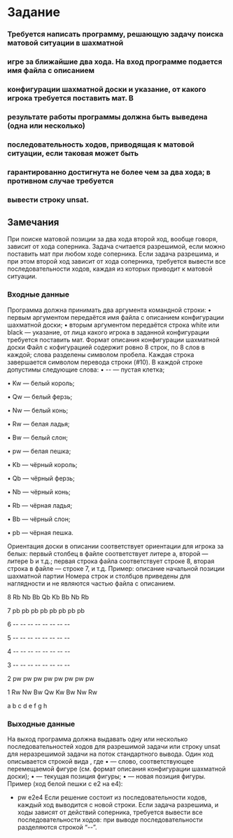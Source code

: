 # Задание
### Требуется написать программу, решающую задачу поиска матовой ситуации в шахматной 
### игре за ближайшие два хода. На вход программе подается имя файла с описанием 
### конфигурации шахматной доски и указание, от какого игрока требуется поставить мат. В 
### результате работы программы должна быть выведена (одна или несколько) 
### последовательность ходов, приводящая к матовой ситуации, если таковая может быть 
### гарантированно достигнута не более чем за два хода; в противном случае требуется 
### вывести строку unsat.

## Замечания
 При поиске матовой позиции за два хода второй ход, вообще говоря, зависит от хода 
соперника. Задача считается разрешимой, если можно поставить мат при любом ходе 
соперника. Если задача разрешима, и при этом второй ход зависит от хода соперника, 
требуется вывести все последовательности ходов, каждая из которых приводит к матовой 
ситуации.
### Входные данные
 Программа должна принимать два аргумента командной строки:
 • первым аргументом передаётся имя файла с описанием конфигурации шахматной 
доски;
 • вторым аргументом передаётся строка white или black — указание, от лица какого 
игрока в заданной конфигурации требуется поставить мат.
 Формат описания конфигурации шахматной доски
 Файл с кофигурацией содержит ровно 8 строк, по 8 слов в каждой; слова разделены 
символом пробела. Каждая строка завершается символом перевода строки (#10). В каждой 
строке допустимы следующие слова:
 • -- — пустая клетка;

 • Kw — белый король;

 • Qw — белый ферзь;

 • Nw — белый конь;

 • Rw — белая ладья;

 • Bw — белый слон;

 • pw — белая пешка;

 • Kb — чёрный король;

 • Qb — чёрный ферзь;

 • Nb — чёрный конь;

 • Rb — чёрная ладья;

 • Bb — чёрный слон;

 • pb — чёрная пешка.

 Ориентация доски в описании соответствует ориентации для игрока за белых: первый 
столбец в файле соответствует литере a, второй — литере b и т.д.; первая строка файла 
соответствует строке 8, вторая строка в файле — строке 7, и т.д.
 Пример: описание начальной позиции шахматной партии
 Номера строк и столбцов приведены для наглядности и не являются частью файла с 
описанием.

 8 Rb Nb Bb Qb Kb Bb Nb Rb

 7 pb pb pb pb pb pb pb pb

 6 -- -- -- -- -- -- -- --

 5 -- -- -- -- -- -- -- --

 4 -- -- -- -- -- -- -- --

 3 -- -- -- -- -- -- -- --

 2 pw pw pw pw pw pw pw pw 

 1 Rw Nw Bw Qw Kw Bw Nw Rw 

   a  b  c  d  e  f  g  h  


### Выходные данные
 На выход программа должна выдавать одну или несколько последовательностей ходов для 
разрешимой задачи или строку unsat для неразрешимой задачи на поток стандартного 
вывода.
 Один ход описывается строкой вида <piece> <from><to>, где
 • <piece> — слово, соответствующее перемещаемой фигуре (см. формат описания 
конфигурации шахматной доски);
 • <from> — текущая позиция фигуры;
 • <to> — новая позиция фигуры.
 Пример (ход белой пешки с e2 на e4):
 - pw e2e4
 Если решение состоит из последовательности ходов, каждый ход выводится с новой 
строки.
 Если задача разрешима, и ходы зависят от действий соперника, требуется вывести все 
последовательности ходов: при выводе последовательности разделяются строкой “--”.
